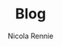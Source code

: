 ---
author: Nicola Rennie
description: "Blog about all things R, data science, and visualisation"
cascade:
  author: Nicola Rennie
  show_author_byline: false
  show_comments: true
  show_post_date: true
layout: list
show_author_byline: false
show_post_date: true
show_post_thumbnail: true
title: Blog
images:
- featured.png
---